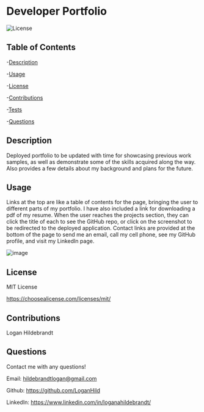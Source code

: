 
  # Developer Portfolio

  ![License](https://img.shields.io/badge/license-MITLicense-success?style=plastic&logo=appveyor)

  ## Table of Contents
  -[Description](#description)
  
  -[Usage](#usage)

  -[License](#license)

  -[Contributions](#contributions)

  -[Tests](#tests)

  -[Questions](#questions)


  ## Description
  Deployed portfolio to be updated with time for showcasing previous work samples, as well as demonstrate some of the skills acquired along the way. Also provides a few details about my background and plans for the future.

  ## Usage
  Links at the top are like a table of contents for the page, bringing the user to different parts of my portfolio. I have also included a link for downloading a pdf of my resume. When the user reaches the projects section, they can click the title of each to see the GitHub repo, or click on the screenshot to be redirected to the deployed application. Contact links are provided at the bottom of the page to send me an email, call my cell phone, see my GitHub profile, and visit my LinkedIn page.

![image](https://user-images.githubusercontent.com/82903685/123529842-07ea7880-d6ba-11eb-8da0-83d17615d716.png)

  ## License
 
  MIT License

  <https://choosealicense.com/licenses/mit/>

  ## Contributions
  Logan Hildebrandt

  ## Questions
  Contact me with any questions!

  Email: <hildebrandtlogan@gmail.com>

  Github: <https://github.com/LoganHild>
  
  LinkedIn: <https://www.linkedin.com/in/loganahildebrandt/>


